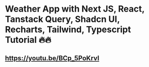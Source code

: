 # Weather App with Next JS, React, Tanstack Query, Shadcn UI, Recharts, Tailwind, Typescript Tutorial 🔥🔥
## https://youtu.be/BCp_5PoKrvI


